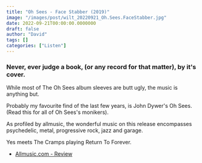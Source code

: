 ```yaml
---
title: "Oh Sees - Face Stabber (2019)"
image: "/images/post/wilt_20220921_Oh.Sees.FaceStabber.jpg"
date: 2022-09-21T00:00:00.0000000
draft: false
author: "David"
tags: []
categories: ["Listen"]
---
```

### Never, ever judge a book, (or any record for that matter), by it's cover. 

 While most of The Oh Sees album sleeves are butt ugly, the music is anything but.

 Probably my favourite find of the last few years, is John Dywer's Oh Sees. (Read this for all of Oh Sees's monikers).

 As profiled by allmusic, the wonderful music on this release encompasses psychedelic, metal, progressive rock, jazz and garage.

 Yes meets The Cramps playing Return To Forever.

-  [Allmusic.com - Review](https://www.allmusic.com/album/face-stabber-mw0003296233)